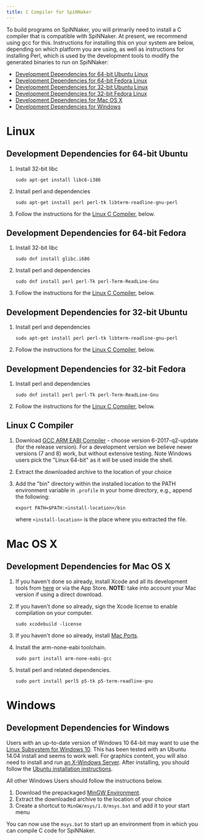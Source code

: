 ```yaml
---
title: C Compiler for SpiNNaker
---
```

To build programs on SpiNNaker, you will primarily need to install a C compiler that is compatible with SpiNNaker.  At present, we recommend using gcc for this.  Instructions for installing this on your system are below, depending on which platform you are using, as well as instructions for installing Perl, which is used by the development tools to modify the generated binaries to run on SpiNNaker:

 * [Development Dependencies for 64-bit Ubuntu Linux](#Ubuntu64Dev)
 * [Development Dependencies for 64-bit Fedora Linux](#Fedora64Dev)
 * [Development Dependencies for 32-bit Ubuntu Linux](#Ubuntu32Dev)
 * [Development Dependencies for 32-bit Fedora Linux](#Fedora32Dev)
 * [Development Dependencies for Mac OS X](#MacOSXDev)
 * [Development Dependencies for Windows](#WindowsDev)

# Linux

## <a name="Ubuntu64Dev"></a> Development Dependencies for 64-bit Ubuntu

1. Install 32-bit libc

       sudo apt-get install libc6-i386

1. Install perl and dependencies

       sudo apt-get install perl perl-tk libterm-readline-gnu-perl

1. Follow the instructions for the [Linux C Compiler](#LinuxC), below.

## <a name="Fedora64Dev"></a> Development Dependencies for 64-bit Fedora

1. Install 32-bit libc

       sudo dnf install glibc.i686

1. Install perl and dependencies

       sudo dnf install perl perl-Tk perl-Term-ReadLine-Gnu

1. Follow the instructions for the [Linux C Compiler](#LinuxC), below.

## <a name="Ubuntu32Dev"></a> Development Dependencies for 32-bit Ubuntu

1. Install perl and dependencies

       sudo apt-get install perl perl-tk libterm-readline-gnu-perl

1. Follow the instructions for the [Linux C Compiler](#LinuxC), below.

## <a name="Fedora32Dev"></a> Development Dependencies for 32-bit Fedora

1. Install perl and dependencies

       sudo dnf install perl perl-Tk perl-Term-ReadLine-Gnu

1. Follow the instructions for the [Linux C Compiler](#LinuxC), below.

## <a name="LinuxC"></a> Linux C Compiler

1. Download [GCC ARM EABI Compiler](https://developer.arm.com/open-source/gnu-toolchain/gnu-rm/downloads/) - choose version 6-2017-q2-update (for the release version).  For a development version we believe newer versions (7 and 8) work, but without extensive testing.
Note Windows users pick the "Linux 64-bit" as it will be used inside the shell.

1. Extract the downloaded archive to the location of your choice

1. Add the "bin" directory within the installed location to the PATH environment variable in `.profile` in your home directory, e.g., append the following:

       export PATH=$PATH:<install-location>/bin

   where `<install-location>` is the place where you extracted the file.

# Mac OS X

## <a name="MacOSXDev"></a> Development Dependencies for Mac OS X

1. If you haven't done so already, install Xcode and all its development tools from [here](https://developer.apple.com/xcode/downloads/) or via the App Store. **NOTE:** take into account your Mac version if using a direct download.

1. If you haven't done so already, sign the Xcode license to enable compilation on your computer.

       sudo xcodebuild -license

1. If you haven't done so already, install [Mac Ports](https://www.macports.org/install.php).

1. Install the arm-none-eabi toolchain.

       sudo port install arm-none-eabi-gcc

1. Install perl and related dependencies.

       sudo port install perl5 p5-tk p5-term-readline-gnu

# Windows

## <a name="WindowsDev"></a> Development Dependencies for Windows

Users with an up-to-date version of Windows 10 64-bit may want to use the [Linux Subsystem for Windows 10](https://msdn.microsoft.com/en-gb/commandline/wsl/install_guide?f=255&MSPPError=-2147217396).  This has been tested with an Ubuntu 14.04 install and seems to work well.
For graphics content, you will also need to install and run [an X-Windows Server](https://sourceforge.net/projects/xming/).
After installing, you should follow the [Ubuntu installation instructions](#Ubuntu64Dev).

All other Windows Users should follow the instructions below.

1. Download the prepackaged [MinGW Environment](https://github.com/SpiNNakerManchester/SpiNNakerManchester.github.io/releases/download/v1.0-win-dev/MinGW.zip).
1. Extract the downloaded archive to the location of your choice
1. Create a shortcut to `MinGW/msys/1.0/msys.bat` and add it to your start menu

You can now use the `msys.bat` to start up an environment from in which you can compile C code for SpiNNaker.